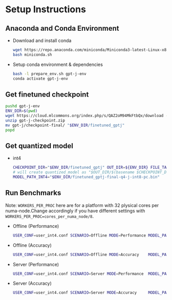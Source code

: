 # Setup Instructions

## Anaconda and Conda Environment
+ Download and install conda
  ```bash
  wget https://repo.anaconda.com/miniconda/Miniconda3-latest-Linux-x86_64.sh -O miniconda.sh
  bash miniconda.sh
  ```
+ Setup conda environment & dependencies
  ```bash
  bash -l prepare_env.sh gpt-j-env
  conda activate gpt-j-env
  ```


## Get finetuned checkpoint
```bash
pushd gpt-j-env
ENV_DIR=$(pwd)
wget https://cloud.mlcommons.org/index.php/s/QAZ2oM94MkFtbQx/download -O gpt-j-checkpoint.zip
unzip gpt-j-checkpoint.zip
mv gpt-j/checkpoint-final/ "$ENV_DIR/finetuned_gptj"
popd
```

## Get quantized model
+ int4
  ```bash
  CHECKPOINT_DIR="$ENV_DIR/finetuned_gptj" OUT_DIR=${ENV_DIR} FILE_TAG=final bash run_quantization.sh
  # will create quantized_model as "$OUT_DIR/$(basename $CHECKPOINT_DIR)-$FILE_TAG-q4-j-int8-pc.bin"
  MODEL_PATH_INT4="$ENV_DIR/finetuned_gptj-final-q4-j-int8-pc.bin"
  ```

## Run Benchmarks
Note: `WORKERS_PER_PROC` here are for a platform with 32 plysical cores per numa-node.Change accordingly if you have different settings with `WORKERS_PER_PROC=cores_per_numa_node/8`.

+ Offline (Performance)
  ```bash
  USER_CONF=user_int4.conf SCENARIO=Offline MODE=Performance MODEL_PATH=$MODEL_PATH_INT4 WORKERS_PER_PROC=4 BATCH_SIZE=12 bash run_inference.sh
  ```

+ Offline (Accuracy)
  ```bash
  USER_CONF=user_int4.conf SCENARIO=Offline MODE=Accuracy    MODEL_PATH=$MODEL_PATH_INT4 WORKERS_PER_PROC=4 BATCH_SIZE=12 bash run_inference.sh
  ```

+ Server (Performance)
  ```bash
  USER_CONF=user_int4.conf SCENARIO=Server MODE=Performance  MODEL_PATH=$MODEL_PATH_INT4 WORKERS_PER_PROC=1 BATCH_SIZE=4  bash run_inference.sh
  ```

+ Server (Accuracy)
  ```bash
  USER_CONF=user_int4.conf SCENARIO=Server MODE=Accuracy     MODEL_PATH=$MODEL_PATH_INT4 WORKERS_PER_PROC=1 BATCH_SIZE=4  bash run_inference.sh
  ```

